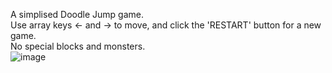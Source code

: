 A simplised Doodle Jump game.<br>
Use array keys <- and -> to move, and click the 'RESTART' button for a new game.<br>
No special blocks and monsters.<br>
![image](https://user-images.githubusercontent.com/61280772/217643135-68bb0cf4-c608-4683-af05-9ad0fd6d4a72.png)
